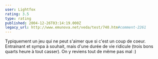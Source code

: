 ```yaml
---
user: Lightfox
rating: 3.5
type: rating
published: 2004-12-26T03:14:19.000Z
legacy_url: http://www.emunova.net/veda/test/740.htm#comment-2261
---
```

Typiquement un jeu qui ne peut s'aimer que si c'est un coup de coeur. Entrainant et sympa à souhait, mais d'une durée de vie ridicule (trois bons quarts heure à tout casser). On y reviens tout de même pas mal :)